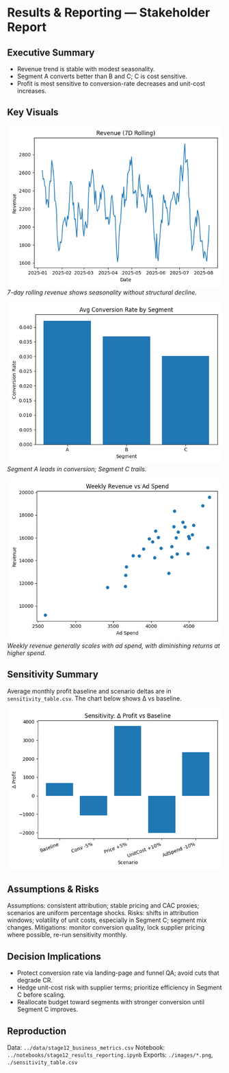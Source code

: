 # Results & Reporting — Stakeholder Report

## Executive Summary
- Revenue trend is stable with modest seasonality.
- Segment A converts better than B and C; C is cost sensitive.
- Profit is most sensitive to conversion-rate decreases and unit-cost increases.

## Key Visuals
![Revenue Trend](images/line_revenue_trend.png)
*7-day rolling revenue shows seasonality without structural decline.*

![Conversion by Segment](images/bar_conversion_by_segment.png)
*Segment A leads in conversion; Segment C trails.*

![Spend vs Revenue](images/scatter_spend_vs_revenue.png)
*Weekly revenue generally scales with ad spend, with diminishing returns at higher spend.*

## Sensitivity Summary
Average monthly profit baseline and scenario deltas are in `sensitivity_table.csv`. The chart below shows Δ vs baseline.

![Sensitivity Δ Profit](images/bar_sensitivity_delta_profit.png)

## Assumptions & Risks
Assumptions: consistent attribution; stable pricing and CAC proxies; scenarios are uniform percentage shocks.
Risks: shifts in attribution windows; volatility of unit costs, especially in Segment C; segment mix changes.
Mitigations: monitor conversion quality, lock supplier pricing where possible, re-run sensitivity monthly.

## Decision Implications
- Protect conversion rate via landing-page and funnel QA; avoid cuts that degrade CR.
- Hedge unit-cost risk with supplier terms; prioritize efficiency in Segment C before scaling.
- Reallocate budget toward segments with stronger conversion until Segment C improves.

## Reproduction
Data: `../data/stage12_business_metrics.csv`
Notebook: `../notebooks/stage12_results_reporting.ipynb`
Exports: `./images/*.png`, `./sensitivity_table.csv`
